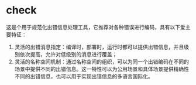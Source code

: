 # check
这是个用于规范化出错信息处理工具，它推荐对各种错误进行编码，具有以下爱主要特征：

1. 灵活的出错消息指定：编译时，部署时，运行时都可以提供出错信息，并且级别依次提高，允许对低级别的消息进行覆盖；
2. 灵活的名称空间机制：通过名称空间的组织，可以为同一个出错编码在不同的场景中提供不同的出错信息。这一特性可以为公用场景和具体场景提供精确性不同的出错信息，也可以用于实现出错信息的多语言国际化。

